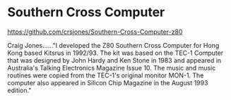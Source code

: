 # Southern Cross Computer

https://github.com/crsjones/Southern-Cross-Computer-z80

Craig Jones......"I developed the Z80 Southern Cross Computer for Hong Kong based Kitsrus in 1992/93.
The kit was based on the TEC-1 Computer that was designed by John Hardy and Ken Stone
in 1983 and appeared in Australia's Talking Electronics Magazine Issue 10. 
The music and music routines were copied from the TEC-1's original monitor MON-1.
The computer also appeared in Silicon Chip Magazine in the August 1993 edition."

